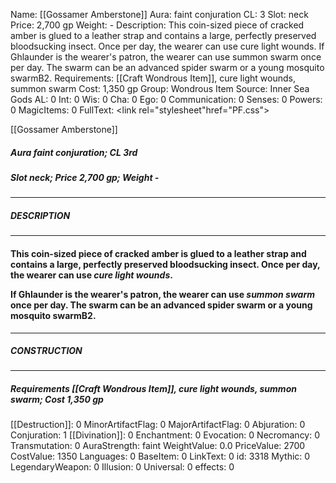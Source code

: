Name: [[Gossamer Amberstone]]
Aura: faint conjuration
CL: 3
Slot: neck
Price: 2,700 gp
Weight: -
Description: This coin-sized piece of cracked amber is glued to a leather strap and contains a large, perfectly preserved bloodsucking insect. Once per day, the wearer can use cure light wounds. If Ghlaunder is the wearer's patron, the wearer can use summon swarm once per day. The swarm can be an advanced spider swarm or a young mosquito swarmB2.
Requirements: [[Craft Wondrous Item]], cure light wounds, summon swarm
Cost: 1,350 gp
Group: Wondrous Item
Source: Inner Sea Gods
AL: 0
Int: 0
Wis: 0
Cha: 0
Ego: 0
Communication: 0
Senses: 0
Powers: 0
MagicItems: 0
FullText: <link rel="stylesheet"href="PF.css"><div class="heading"><p class="alignleft">[[Gossamer Amberstone]]</p><div style="clear: both;"></div></div><div><h5><b>Aura </b>faint conjuration; <b>CL </b>3rd</h5><h5><b>Slot </b>neck; <b>Price </b>2,700 gp; <b>Weight </b>-</h5></div><hr/><div><h5><b>DESCRIPTION</b></h5></div><hr/><div><h4><p>This coin-sized piece of cracked amber is glued to a leather strap and contains a large, perfectly preserved bloodsucking insect. Once per day, the wearer can use <i>cure light wounds</i>.</p><p>If Ghlaunder is the wearer's patron, the wearer can use <i>summon swarm</i> once per day. The swarm can be an advanced spider swarm or a young mosquito swarmB2.</p></h4></div><hr/><div><h5><b>CONSTRUCTION</b></h5></div><hr/><div><h5><b>Requirements </b>[[Craft Wondrous Item]], <i>cure light wounds</i>, <i>summon swarm</i>; <b>Cost </b>1,350 gp</h5></div>
[[Destruction]]: 0
MinorArtifactFlag: 0
MajorArtifactFlag: 0
Abjuration: 0
Conjuration: 1
[[Divination]]: 0
Enchantment: 0
Evocation: 0
Necromancy: 0
Transmutation: 0
AuraStrength: faint
WeightValue: 0.0
PriceValue: 2700
CostValue: 1350
Languages: 0
BaseItem: 0
LinkText: 0
id: 3318
Mythic: 0
LegendaryWeapon: 0
Illusion: 0
Universal: 0
effects: 0
